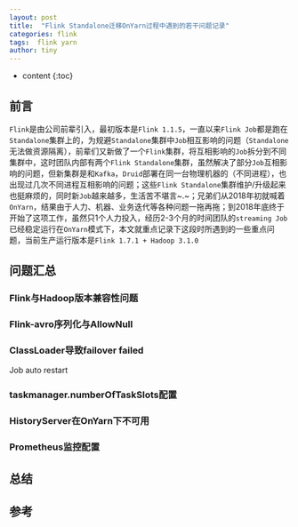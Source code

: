 ```yaml
---
layout: post
title:  "Flink Standalone迁移OnYarn过程中遇到的若干问题记录"
categories: flink
tags:  flink yarn
author: tiny
---
```


* content
{:toc}


## 前言

`Flink`是由公司前辈引入，最初版本是`Flink 1.1.5`，一直以来`Flink Job`都是跑在`Standalone`集群上的，为规避`Standalone`集群中`Job`相互影响的问题（`Standalone`无法做资源隔离），前辈们又新做了一个`Flink`集群，将互相影响的`Job`拆分到不同集群中，这时团队内部有两个`Flink Standalone`集群，虽然解决了部分`Job`互相影响的问题，但新集群是和`Kafka`，`Druid`部署在同一台物理机器的（不同进程），也出现过几次不同进程互相影响的问题；这些`Flink Standalone`集群维护/升级起来也挺麻烦的，同时新`Job`越来越多，生活苦不堪言~.~；兄弟们从2018年初就喊着`OnYarn`，结果由于人力、机器、业务迭代等各种问题一拖再拖；到2018年底终于开始了这项工作，虽然只1个人力投入，经历2-3个月的时间团队的`streaming Job`已经稳定运行在`OnYarn`模式下，本文就重点记录下这段时所遇到的一些重点问题，当前生产运行版本是`Flink 1.7.1 + Hadoop 3.1.0`

## 问题汇总

### Flink与Hadoop版本兼容性问题

### Flink-avro序列化与AllowNull

### ClassLoader导致failover failed
Job auto restart

### taskmanager.numberOfTaskSlots配置

### HistoryServer在OnYarn下不可用

### Prometheus监控配置

###
## 总结

## 参考
